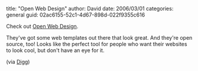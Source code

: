 
title: "Open Web Design"
author: David
date: 2006/03/01
categories: general
guid: 02ac6155-52c1-4d67-898d-022f9355c616

Check out [Open Web Design](http://www.openwebdesign.org/).

They've got some web templates out there that look great. And they're open source, too! Looks like the perfect tool for people who want their websites to look cool, but don't have an eye for it.

(via [Digg](http://digg.com/design/The_top_10_most_popular_Open_Source_Website_Templates_%5B_Photos_included_%5D))


